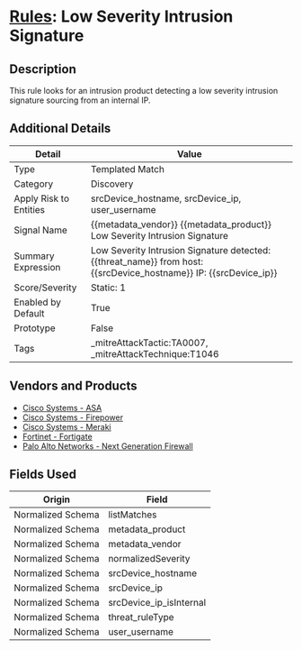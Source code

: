# [Rules](README.md): Low Severity Intrusion Signature

## Description
This rule looks for an intrusion product detecting a low severity intrusion signature sourcing from an internal IP.

## Additional Details
|Detail|Value|
|----|----|
|Type|Templated Match|
|Category|Discovery|
|Apply Risk to Entities|srcDevice_hostname, srcDevice_ip, user_username|
|Signal Name|{{metadata_vendor}} {{metadata_product}} Low Severity Intrusion Signature|
|Summary Expression|Low Severity Intrusion Signature detected: {{threat_name}} from host: {{srcDevice_hostname}} IP: {{srcDevice_ip}}|
|Score/Severity|Static: 1|
|Enabled by Default|True|
|Prototype|False|
|Tags|_mitreAttackTactic:TA0007, _mitreAttackTechnique:T1046|
## Vendors and Products
- [Cisco Systems - ASA](../products/be4f7473-fe69-4311-8859-3561900060bf.md)
- [Cisco Systems - Firepower](../products/da9e05a5-3fd3-46a7-a107-ae03c01e3f5a.md)
- [Cisco Systems - Meraki](../products/724c9add-8cd9-4013-b9e1-a907b96da426.md)
- [Fortinet - Fortigate](../products/c57e2c85-4fc1-4fb7-8fa1-dbc5235231ad.md)
- [Palo Alto Networks - Next Generation Firewall](../products/46f5fa2c-1a62-4692-82ad-ed87800a0adb.md)


## Fields Used

|Origin|Field|
|----|----|
|Normalized Schema|listMatches|
|Normalized Schema|metadata_product|
|Normalized Schema|metadata_vendor|
|Normalized Schema|normalizedSeverity|
|Normalized Schema|srcDevice_hostname|
|Normalized Schema|srcDevice_ip|
|Normalized Schema|srcDevice_ip_isInternal|
|Normalized Schema|threat_ruleType|
|Normalized Schema|user_username|


